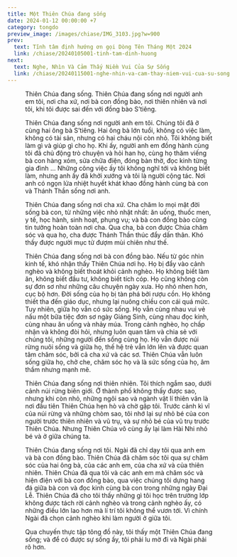 ```yaml
---
title: Một Thiên Chúa đang sống
date: 2024-01-12 00:00:00 +7
category: tongdo
preview_image: /images/chiase/IMG_3103.jpg?w=900
prev:
  text: Tĩnh tâm định hướng ơn gọi Dòng Tên Tháng Một 2024
  link: /chiase/20240105001-tinh-tam-dinh-huong
next:
  text: Nghe, Nhìn Và Cảm Thấy Niềm Vui Của Sự Sống
  link: /chiase/20240115001-nghe-nhin-va-cam-thay-niem-vui-cua-su-song
---
```



<Figure 
    src="/images/chiase/IMG_3103.jpg?w=900"
    caption="Chúa Giê-su Hài Đồng và trẻ em"
/>

Thiên Chúa đang sống. Thiên Chúa đang sống nơi người anh em tôi, nơi cha xứ, nơi bà con đồng bào, nơi thiên nhiên và nơi tôi, khi tôi được sai đến với đồng bào S’tiêng.

Thiên Chúa đang sống nơi người anh em tôi. Chúng tôi đã ở cùng hai ông bà S’tiêng. Hai ông bà lớn tuổi, không có việc làm, không có tài sản, nhưng có hai cháu nội còn nhỏ. Tôi không biết làm gì và giúp gì cho họ. Khi ấy, người anh em đồng hành cùng tôi đã chủ động trò chuyện và hỏi han họ, cùng họ thăm viếng bà con hàng xóm, sửa chữa điện, đóng bàn thờ, đọc kinh từng gia đình … Những công việc ấy tôi không nghĩ tới và không biết làm, nhưng anh ấy đã khởi xướng và tôi là người cộng tác. Nơi anh có ngọn lửa nhiệt huyết khát khao đồng hành cùng bà con và Thánh Thần sống nơi anh.

Thiên Chúa đang sống nơi cha xứ. Cha chăm lo mọi mặt đời sống bà con, từ những việc nhỏ nhặt nhất: ăn uống, thuốc men, y tế, học hành, sinh hoạt, phụng vụ; và bà con đồng bào cũng tin tưởng hoàn toàn nơi cha. Qua cha, bà con được Chúa chăm sóc và qua họ, cha được Thánh Thần thúc đẩy dấn thân. Khó thấy được người mục tử đượm mùi chiên như thế.

Thiên Chúa đang sống nơi bà con đồng bào. Nếu từ góc nhìn kinh tế, khó nhận thấy Thiên Chúa nơi họ. Họ bị đẩy vào cảnh nghèo và không biết thoát khỏi cảnh nghèo. Họ không biết làm ăn, không biết đầu tư, không biết tích cóp. Họ cũng không còn sự đơn sơ như những câu chuyện ngày xưa. Họ nhỏ nhen hơn, cục bộ hơn. Đời sống của họ bị tàn phá bởi rượu cồn. Họ không thiết tha đến giáo dục, nhưng lại nuông chiều con cái quá mức. Tuy nhiên, giữa họ vẫn có sức sống. Họ vẫn cùng nhau vui vẻ nấu một bữa tiệc đơn sơ ngày Giáng Sinh, cùng nhau đọc kinh, cùng nhau ăn uống và nhảy múa. Trong cảnh nghèo, họ chấp nhận và không đòi hỏi, nhưng luôn quan tâm và chia sẻ với chúng tôi, những người đến sống cùng họ. Họ vẫn được núi rừng nuôi sống và giữa họ, thế hệ trẻ vẫn lớn lên và được quan tâm chăm sóc, bởi cả cha xứ và các sơ. Thiên Chúa vẫn luôn sống giữa họ, chở che, chăm sóc họ và là sức sống của họ, âm thầm nhưng mạnh mẽ.

Thiên Chúa đang sống nơi thiên nhiên. Tôi thích ngắm sao, dưới cảnh núi rừng biên giới. Ở thành phố không thấy được sao, nhưng khi còn nhỏ, những ngôi sao và ngành vật lí thiên văn là nơi đầu tiên Thiên Chúa hẹn hò và chờ gặp tôi. Trước cảnh kì vĩ của núi rừng và những chòm sao, tôi nhớ lại sự nhỏ bé của con người trước thiên nhiên và vũ trụ, và sự nhỏ bé của vũ trụ trước Thiên Chúa. Nhưng Thiên Chúa vô cùng ấy lại làm Hài Nhi nhỏ bé và ở giữa chúng ta.

Thiên Chúa đang sống nơi tôi. Ngài đã chỉ dạy tôi qua anh em và bà con đồng bào. Thiên Chúa đã chăm sóc tôi qua sự chăm sóc của hai ông bà, của các anh em, của cha xứ và của thiên nhiên. Thiên Chúa đã qua tôi và các anh em mà chăm sóc và hiện điện với bà con đồng bào, qua việc chúng tôi dựng hang đá giữa bà con và đọc kinh cùng bà con trong những ngày Đại Lễ. Thiên Chúa đã cho tôi thấy những gì tôi học trên trường lớp không được tách rời cảnh nghèo và trong cảnh nghèo ấy, có những điều lớn lao hơn mà lí trí tôi không thể vươn tới. Vì chính Ngài đã chọn cảnh nghèo khi làm người ở giữa tôi.

Qua chuyến thực tập tông đồ này, tôi thấy một Thiên Chúa đang sống; và để có được sự sống ấy, tôi phải lu mờ đi và Ngài phải rõ hơn.